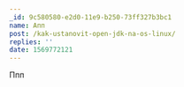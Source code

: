 ```yaml
---
_id: 9c580580-e2d0-11e9-b250-73ff327b3bc1
name: Апп
post: /kak-ustanovit-open-jdk-na-os-linux/
replies: ''
date: 1569772121
---
```

Ппп
